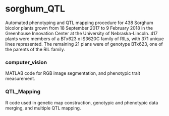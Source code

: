 # sorghum_QTL
Automated phenotyping and QTL mapping procedure for 438 Sorghum bicolor plants grown from 18 September 2017 to 9 February 2018 in the Greenhouse Innovation Center at the University of Nebraska-Lincoln. 417 plants were members of a BTx623 x IS3620C family of RILs, with 371 unique lines represented. The remaining 21 plans were of genotype BTx623, one of the parents of the RIL family. 

### computer_vision
MATLAB code for RGB image segmentation, and phenotypic trait measurement.

### QTL_Mapping
R code used in genetic map construction, genotypic and phenotypic data merging, and multiple QTL mapping.

